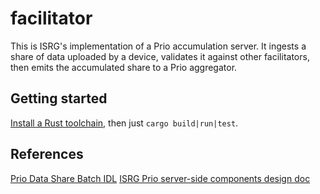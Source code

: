 # facilitator

This is ISRG's implementation of a Prio accumulation server. It ingests a share of data uploaded by a device, validates it against other facilitators, then emits the accumulated share to a Prio aggregator.

## Getting started

[Install a Rust toolchain](https://www.rust-lang.org/tools/install), then just `cargo build|run|test`.

## References

[Prio Data Share Batch IDL](https://docs.google.com/document/d/1L06dpE7OcC4CXho2UswrfHrnWKtbA9aSSmO_5o7Ku6I/edit#heading=h.3kq1yexquq2g)
[ISRG Prio server-side components design doc](https://docs.google.com/document/d/1MdfM3QT63ISU70l63bwzTrxr93Z7Tv7EDjLfammzo6Q/edit#)
